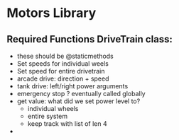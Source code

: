 # Motors Library

## Required Functions DriveTrain class:
- these should be @staticmethods
- Set speeds for individual weels
- Set speed for entire drivetrain
- arcade drive: direction + speed
- tank drive: left/right power arguments
- emergency stop ? eventually called globally
- get value: what did we set power level to?
  - individual wheels
  - entire system
  - keep track with list of len 4
-
